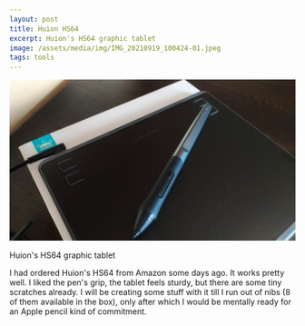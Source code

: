 ```yaml
---
layout: post
title: Huion HS64
excerpt: Huion's HS64 graphic tablet
image: /assets/media/img/IMG_20210919_100424-01.jpeg
tags: tools
---
```


![Huion HS64](/assets/media/img/IMG_20210919_100424-01.jpeg)

<p class="img-caption">Huion's HS64 graphic tablet</p>

I had ordered Huion's HS64 from Amazon some days ago. It works pretty well. I liked the pen's grip, the tablet feels sturdy, but there are some tiny scratches already. I will be creating some stuff with it till I run out of nibs (8 of them available in the box), only after which I would be mentally ready for an Apple pencil kind of commitment.
